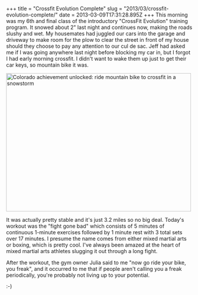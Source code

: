 +++
title = "Crossfit Evolution Complete"
slug = "2013/03/crossfit-evolution-complete/"
date = 2013-03-09T17:31:28.895Z
+++
This morning was my 6th and final class of the introductory "CrossFit Evolution" training program. It snowed about 2" last night and continues now, making the roads slushy and wet. My housemates had juggled our cars into the garage and driveway to make room for the plow to clear the street in front of my house should they choose to pay any attention to our cul de sac. Jeff had asked me if I was going anywhere last night before blocking my car in, but I forgot I had early morning crossfit. I didn't want to wake them up just to get their car keys, so mountain bike it was.

<a href="http://www.flickr.com/photos/88096431@N00/8541302807/" title="Colorado achievement unlocked: ride mountain bike to crossfit in a snowstorm by Peter Lyons, on Flickr"><img src="http://farm9.staticflickr.com/8506/8541302807_f9fd188887.jpg" width="500" height="375" alt="Colorado achievement unlocked: ride mountain bike to crossfit in a snowstorm"></a>

It was actually pretty stable and it's just 3.2 miles so no big deal. Today's workout was the "fight gone bad" which consists of 5 minutes of continuous 1-minute exercises followed by 1 minute rest with 3 total sets over 17 minutes. I presume the name comes from either mixed martial arts or boxing, which is pretty cool. I've always been amazed at the heart of mixed martial arts athletes slugging it out through a long fight.

After the workout, the gym owner Julia said to me "now go ride your bike, you freak", and it occurred to me that if people aren't calling you a freak periodically, you're probably not living up to your potential.

:-)
